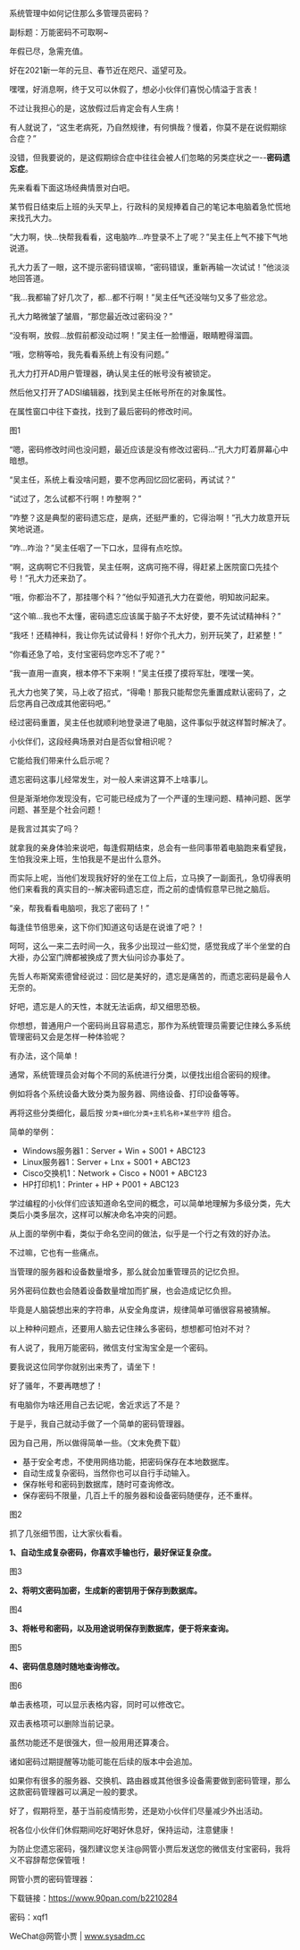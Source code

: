 系统管理中如何记住那么多管理员密码？

 副标题：万能密码不可取啊~



年假已尽，急需充值。

好在2021新一年的元旦、春节近在咫尺、遥望可及。

嘿嘿，好消息啊，终于又可以休假了，想必小伙伴们喜悦心情溢于言表！

不过让我担心的是，这放假过后肯定会有人生病！

有人就说了，“这生老病死，乃自然规律，有何惧哉？慢着，你莫不是在说假期综合症？”

没错，但我要说的，是这假期综合症中往往会被人们忽略的另类症状之一--**密码遗忘症**。

先来看看下面这场经典情景对白吧。



某节假日结束后上班的头天早上，行政科的吴规捧着自己的笔记本电脑着急忙慌地来找孔大力。

“大力啊，快...快帮我看看，这电脑咋...咋登录不上了呢？”吴主任上气不接下气地说道。

孔大力丢了一眼，这不提示密码错误嘛，“密码错误，重新再输一次试试！”他淡淡地回答道。

“我...我都输了好几次了，都...都不行啊！”吴主任气还没喘匀又多了些忿忿。

孔大力略微皱了皱眉，“那您最近改过密码没？”

“没有啊，放假...放假前都没动过啊！”吴主任一脸懵逼，眼睛瞪得溜圆。

“哦，您稍等哈，我先看看系统上有没有问题。”



孔大力打开AD用户管理器，确认吴主任的帐号没有被锁定。

然后他又打开了ADSI编辑器，找到吴主任帐号所在的对象属性。

在属性窗口中往下查找，找到了最后密码的修改时间。

图1



“嗯，密码修改时间也没问题，最近应该是没有修改过密码...”孔大力盯着屏幕心中暗想。

“吴主任，系统上看没啥问题，要不您再回忆回忆密码，再试试？”

“试过了，怎么试都不行啊！咋整啊？”

“咋整？这是典型的密码遗忘症，是病，还挺严重的，它得治啊！”孔大力故意开玩笑地说道。

“咋...咋治？”吴主任咽了一下口水，显得有点吃惊。

“啊，这病啊它不归我管，吴主任啊，这病可拖不得，得赶紧上医院窗口先挂个号！”孔大力还来劲了。

“哦，你都治不了，那挂哪个科？”他似乎知道孔大力在耍他，明知故问起来。

“这个嘛...我也不太懂，密码遗忘应该属于脑子不太好使，要不先试试精神科？”

“我呸！还精神科，我让你先试试骨科！好你个孔大力，别开玩笑了，赶紧整！”

“你看还急了哈，支付宝密码您咋忘不了呢？”

“我一直用一直爽，根本停不下来啊！”吴主任摸了摸将军肚，嘿嘿一笑。

孔大力也笑了笑，马上收了招式，“得嘞！那我只能帮您先重置成默认密码了，之后您再自己改成其他密码吧。”

经过密码重置，吴主任也就顺利地登录进了电脑，这件事似乎就这样暂时解决了。



小伙伴们，这段经典场景对白是否似曾相识呢？

它能给我们带来什么启示呢？

遗忘密码这事儿经常发生，对一般人来讲这算不上啥事儿。

但是渐渐地你发现没有，它可能已经成为了一个严谨的生理问题、精神问题、医学问题、甚至是个社会问题！

是我言过其实了吗？

就拿我的亲身体验来说吧，每逢假期结束，总会有一些同事带着电脑跑来看望我，生怕我没来上班，生怕我是不是出什么意外。

而实际上呢，当他们发现我好好的坐在工位上后，立马换了一副面孔，急切得表明他们来看我的真实目的--解决密码遗忘症，而之前的虚情假意早已抛之脑后。

“亲，帮我看看电脑呗，我忘了密码了！”

每逢佳节倍思亲，这下你们知道这句话是在说谁了吧？！



呵呵，这么一来二去时间一久，我多少出现过一些幻觉，感觉我成了半个坐堂的白大褂，办公室门牌都被换成了贾大仙问诊办事处了。

先哲人布斯窝索德曾经说过：回忆是美好的，遗忘是痛苦的，而遗忘密码是最令人无奈的。

好吧，遗忘是人的天性，本就无法诟病，却又细思恐极。

你想想，普通用户一个密码尚且容易遗忘，那作为系统管理员需要记住辣么多系统管理密码又会是怎样一种体验呢？



有办法，这个简单！

通常，系统管理员会对每个不同的系统进行分类，以便找出组合密码的规律。

例如将各个系统设备大致分类为服务器、网络设备、打印设备等等。

再将这些分类细化，最后按 `分类+细化分类+主机名称+某些字符` 组合。

简单的举例：

* Windows服务器1：Server + Win + S001 + ABC123
* Linux服务器1：Server + Lnx + S001 + ABC123
* Cisco交换机1：Network + Cisco + N001 + ABC123
* HP打印机1：Printer + HP + P001 + ABC123



学过编程的小伙伴们应该知道命名空间的概念，可以简单地理解为多级分类，先大类后小类多层次，这样可以解决命名冲突的问题。

从上面的举例中看，类似于命名空间的做法，似乎是一个行之有效的好办法。

不过嘛，它也有一些痛点。

当管理的服务器和设备数量增多，那么就会加重管理员的记忆负担。

另外密码位数也会随着设备数量增加而扩展，也会造成记忆负担。

毕竟是人脑袋想出来的字符串，从安全角度讲，规律简单可循很容易被猜解。

以上种种问题点，还要用人脑去记住辣么多密码，想想都可怕对不对？

有人说了，我用万能密码，微信支付宝淘宝全是一个密码。

要我说这位同学你就别出来秀了，请坐下！

好了骚年，不要再瞎想了！

有电脑你为啥还用自己去记呢，舍近求远了不是？



于是乎，我自己就动手做了一个简单的密码管理器。

因为自己用，所以做得简单一些。（文末免费下载）

* 基于安全考虑，不使用网络功能，把密码保存在本地数据库。
* 自动生成复杂密码，当然你也可以自行手动输入。
* 保存帐号和密码到数据库，随时可查询修改。
* 保存密码不限量，几百上千的服务器和设备密码随便存，还不重样。

图2



抓了几张细节图，让大家伙看看。

**1、自动生成复杂密码，你喜欢手输也行，最好保证复杂度。**

图3



**2、将明文密码加密，生成新的密钥用于保存到数据库。**

图4



**3、将帐号和密码，以及用途说明保存到数据库，便于将来查询。**

图5



**4、密码信息随时随地查询修改。**

图6



单击表格项，可以显示表格内容，同时可以修改它。

双击表格项可以删除当前记录。

虽然功能还不是很强大，但一般用用还算凑合。

诸如密码过期提醒等功能可能在后续的版本中会追加。

如果你有很多的服务器、交换机、路由器或其他很多设备需要做到密码管理，那么这款密码管理器可以满足一般的要求。



好了，假期将至，基于当前疫情形势，还是劝小伙伴们尽量减少外出活动。

祝各位小伙伴们休假期间吃好喝好休息好，保持运动，注意健康！

为防止您遗忘密码，强烈建议您关注@网管小贾后发送您的微信支付宝密码，我将义不容辞帮您保管哦！



网管小贾的密码管理器：

下载链接：https://www.90pan.com/b2210284

密码：xqf1



WeChat@网管小贾 | www.sysadm.cc







